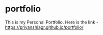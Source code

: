 # portfolio
This is my Personal Portfolio. 
 Here is the link - 
https://priyanshiagr.github.io/portfolio/
